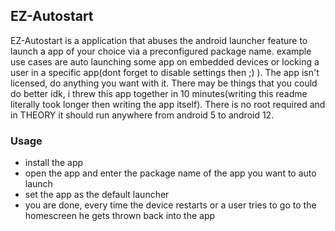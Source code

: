 ## EZ-Autostart

EZ-Autostart is a application that abuses the android launcher feature to launch a app of your choice via a preconfigured package name. example use cases are auto launching some app on embedded devices or locking a user in a specific app(dont forget to disable settings then ;) ). The app isn't licensed, do anything you want with it. There may be things that you could do better idk, i threw this app together in 10 minutes(writing this readme literally took longer then writing the app itself). There is no root required and in THEORY it should run anywhere from android 5 to android 12.

### Usage 
- install the app
- open the app and enter the package name of the app you want to auto launch
- set the app as the default launcher
- you are done, every time the device restarts or a user tries to go to the homescreen he gets thrown back into the app

